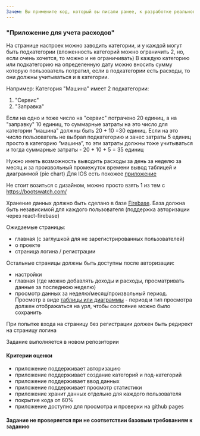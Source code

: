 ```yaml
---
Зачем: Вы примените код, который вы писали ранее, к разработке реального приложения (это еще один "проект"). При хорошем уровне выполнения, вы сможете им пользоваться сами, и предлагать знакомым. Такое приложение (при достаточном качестве) можно смело показывать на собеседовании.
---
```


### "Приложение для учета расходов"

На странице настроек можно заводить категории, и у каждой могут быть подкатегории (вложенность категорий можно ограничить 2, но, если очень хочется, то можно и не ограничивать)
В каждую категорию или подкатегорию на определенную дату можно вносить сумму которую пользователь потратил, если в подкатегории есть расходы, то они должны учитываться и в категории.

Например: Категория "Машина" имеет 2 подкатегории:

1. "Сервис"
1. "Заправка"

Если на одно и тоже число на "сервис" потрачено 20 единиц, а на "заправку" 10 единиц, то суммарные затраты на это число для категории "машина" должны быть 20 + 10 =30 единиц. Если на это число пользователь не выбрал подкатегорию и занес затраты 5 единиц просто в категорию “машина”, то эти затраты должны тоже учитываться и тогда суммарные затраты - 20 + 10 + 5 = 35 единиц

Нужно иметь возможность выводить расходы за день за неделю за месяц и за произвольный промежуток времени вывод таблицей и диаграммой (pie chart)
Для IOS есть похожее [приложение](https://apps.apple.com/ru/app/%D0%B4%D0%B5%D0%BD%D1%8C%D0%B3%D0%B8-%D0%BE%D0%BA-%D0%B1%D1%8E%D0%B4%D0%B6%D0%B5%D1%82-%D0%B8-%D1%84%D0%B8%D0%BD%D0%B0%D0%BD%D1%81%D1%8B/id606031670)

Не стоит возиться с дизайном, можно просто взять 1 из тем с https://bootswatch.com/

Хранение данных должно быть сделано в базе [Firebase](https://firebaseopensource.com/projects/rakannimer/react-firebase/). База должна быть независимой для каждого пользователя (поддержка авторизации через react-firebase)

Ожидаемые страницы:

- главная (с заглушкой для не зарегистрированных пользователей)
- о проекте
- страница логина / регистрации

Остальные страницы должны быть доступны после авторизации:

- настройки
- главная (где можно добавлять доходы и расходы, просматривать данные за последнюю неделю)
- просмотр данных за неделю/месяц/произвольный период. Просмотр в виде [таблицы или диаграммы](https://react-google-charts.com/) - период и тип просмотра должен отображаться на урл, чтобы состояние можно было сохранить

При попытке входа на страницу без регистрации должен быть редирект на страницу логина

Задание выполняется в новом репозитории

#### Критерии оценки

- приложение поддерживает авторизацию
- приложение поддерживает создание категорий и под-категорий
- приложение поддерживает ввод данных
- приложение поддерживает просмотр статистики
- приложение хранит данных отдельно для каждого пользователя
- покрытие кода от 60%
- приложение доступно для просмотра и проверки на github pages

#### Задание не проверяется при не соответствии базовым требованиям к заданию
